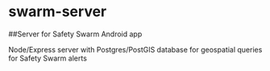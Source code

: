 # swarm-server
##Server for Safety Swarm Android app

Node/Express server with Postgres/PostGIS database for geospatial queries for Safety Swarm alerts
